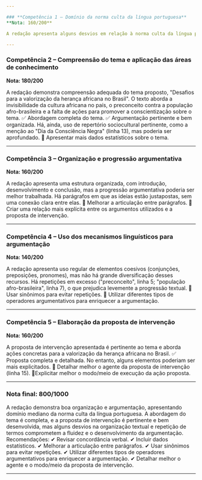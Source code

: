 ```yaml
---

### **Competência 1 – Domínio da norma culta da língua portuguesa**
**Nota: 160/200**

A redação apresenta alguns desvios em relação à norma culta da língua portuguesa. Há problemas de acentuação ("herança", linha 1; "africana", linha 1; "afro-brasileiros", linha 2; "invisibilizados", linha 4; "históricos", linha 12; "relevância", linha 14; "conhecimento", linha 14), ortografia ("preconceito", linha 5; "conscientização", linha 16) e pontuação (ausência de vírgula em enumerações, linhas 2 e 3; uso indevido de vírgula entre sujeito e predicado em "a sociedade brasileira, é muito preocupante", linha 6). Há, ainda, uso inadequado de maiúsculas/minúsculas ("Brasil", linha 1). Apesar disso, os desvios são pontuais e não comprometem a compreensão global do texto.

---
```


### **Competência 2 – Compreensão do tema e aplicação das áreas de conhecimento**
**Nota: 180/200**

A redação demonstra compreensão adequada do tema proposto, "Desafios para a valorização da herança africana no Brasil". O texto aborda a invisibilidade da cultura africana no país, o preconceito contra a população afro-brasileira e a falta de ações para promover a conscientização sobre o tema. ✅ Abordagem completa do tema. ✅ Argumentação pertinente e bem organizada. Há, ainda, uso de repertório sociocultural pertinente, como a menção ao "Dia da Consciência Negra" (linha 13), mas poderia ser aprofundado. 🔹 Apresentar mais dados estatísticos sobre o tema.

---

### **Competência 3 – Organização e progressão argumentativa**
**Nota: 160/200**

A redação apresenta uma estrutura organizada, com introdução, desenvolvimento e conclusão, mas a progressão argumentativa poderia ser melhor trabalhada. Há parágrafos em que as ideias estão justapostas, sem uma conexão clara entre elas. 🔹 Melhorar a articulação entre parágrafos. 🔹 Criar uma relação mais explícita entre os argumentos utilizados e a proposta de intervenção.

---

### **Competência 4 – Uso dos mecanismos linguísticos para argumentação**
**Nota: 140/200**

A redação apresenta uso regular de elementos coesivos (conjunções, preposições, pronomes), mas não há grande diversificação desses recursos. Há repetições em excesso ("preconceito", linha 5; "população afro-brasileira", linha 7), o que prejudica levemente a progressão textual. 🔹 Usar sinônimos para evitar repetições. 🔹 Utilizar diferentes tipos de operadores argumentativos para enriquecer a argumentação.

---

### **Competência 5 – Elaboração da proposta de intervenção**
**Nota: 160/200**

A proposta de intervenção apresentada é pertinente ao tema e aborda ações concretas para a valorização da herança africana no Brasil. ✅ Proposta completa e detalhada. No entanto, alguns elementos poderiam ser mais explicitados. 🔹 Detalhar melhor o agente da proposta de intervenção (linha 15).  🔹Explicitar melhor o modo/meio de execução da ação proposta.

---

### **Nota final: 800/1000**

A redação demonstra boa organização e argumentação, apresentando domínio mediano da norma culta da língua portuguesa. A abordagem do tema é completa, e a proposta de intervenção é pertinente e bem desenvolvida, mas alguns desvios na organização textual e repetição de termos comprometem a fluidez e o desenvolvimento da argumentação. Recomendações:  ✔ Revisar concordância verbal. ✔ Incluir dados estatísticos. ✔ Melhorar a articulação entre parágrafos. ✔ Usar sinônimos para evitar repetições. ✔ Utilizar diferentes tipos de operadores argumentativos para enriquecer a argumentação. ✔ Detalhar melhor o agente e o modo/meio da proposta de intervenção.


---

